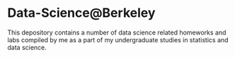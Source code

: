 # Data-Science@Berkeley
This depository contains a number of data science related homeworks and labs compiled by me as a part of my undergraduate studies in statistics and data science. 
